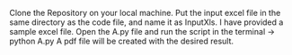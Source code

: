 Clone the Repository on your local machine.
Put the input excel file in the same directory as the code file, and name it as InputXls.
I have provided a sample excel file. 
Open the A.py file and run the script in the terminal -> python A.py
A pdf file will be created with the desired result.
